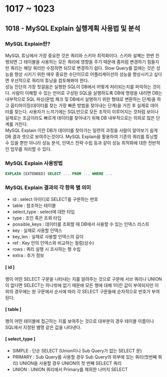 # 1017 ~ 1023

## 1018 - MySQL Explain 실행계획 사용법 및 분석
### MySQL Explain란?
MySQL 튜닝에서 가장 중요한 것은 쿼리와 스키마 최적화이다. 스키마 설꼐는 한번 진행되면 그 테이블을 사용하는 모든 쿼리에 영향을 주기 때문에 좀처럼 변경하기 힘들지만 쿼리는 해당 쿼리만 수정하면 되므로 변경하기 쉽다. Slow Query를 없애는 것은 성능을 향상 시키기 위한 매우 중요한 수단이므로 어플리케이션의 성능을 향상시키고 싶다면 우선적으로 쿼리의 튜닝을 컴토해봐야 한다.  
성능 진단의 가장 첫걸음은 실행한 SQL이 DB에서 어떻게 처리되는지를 파악하는 것이다. 사람이 이해할 수 있는 언어로 구성된 SQL을 실행하도록 DB에 명령을 내리면 DB는 내부적으로 SQL 파싱(문법 체크 및 DB에서 실행하기 위한 형태로 변환하는 단계)을 하고 옵티마이징(데이터를 찾는 가장 빠른 방법을 찾아내는 단계)을 거친 후 실제로 데이터를 찾는다. 사용자가 느끼기에는 SQL만으로 모든 조작이 이루어지는 것처럼 보이나 실제로는 조금이라도 빠르게 데이터를 찾아내기 위해 DB 내부적으로는 의외로 많은 단계를 거친다.  
MySQL Explain 이란 DB가 데이터를 찾아가는 일련의 과정을 사람이 알아보기 쉽게 DB 결과 셋으로 보여주는것이다. MySQL Explain을 활용하여 기존의 쿼리를 튜닝할 수 있을 뿐만 아니라 성능 분석, 인덱스 전략 수립 등과 같이 성능 최적화에 대한 전반적인 업무를 처리할 수 있다.

### MySQL Explain 사용방법
```sql
EXPLAIN [EXTENDED] SELECT ... FROM ... WHERE ...
```
### MySQL Explain 결과의 각 항목 별 의미
- id : select 아이디로 SELECT를 구분하는 번호
- table : 참조하는 테이블
- select_type : select에 대한 타입
- type : 조인 혹은 조회 타입
- possible_keys : 데이터를 조회할 때 DB에서 사용할 수 있는 인덱스 리스트
- key : 실제로 사용할 인덱스
- key_len : 실제로 사용할 인덱스의 길이
- ref : Key 안의 인덱스와 비교하는 컬럼(상수)
- rows : 쿼리 실행 시 조사하는 행 수립
- extra : 추가 정보

#### [ id ]
행이 어떤 SELECT 구문을 나타내는 지를 알려주는 것으로 구문에 서브 쿼리나 UNION이 없다면 SELECT는 하나밖에 없기 때문에 모든 행에 대해 1이란 값이 부여되지만 이외의 경우에는 원 구문에서 순서에 따라 각 SELECT 구문들에 순차적으로 번호가 부여된다.

#### [ table ]
행이 어떤 테이블에 접근하는 지를 보여주는 것으로 대부분의 경우 테이블 이름이나 SQL에서 지정된 별명 같은 값을 나타낸다.

#### [ select_type ]
- SIMPLE : 단순 SELECT (Union이나 Sub Query가 없는 SELECT 문)
- PRIMARY : Sub Query를 사용할 경우 Sub Query의 외부에 있는 쿼리(첫번째 쿼리) UNION을 사용할 경우 UNION의 첫 번째 SELECT 쿼리
- UNION : UNION 쿼리에서 Primary를 제외한 나머지 SELECT
